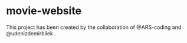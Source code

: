 # movie-website
This project has been created by the collaboration of @ARS-coding and @udenizdemirbilek .

